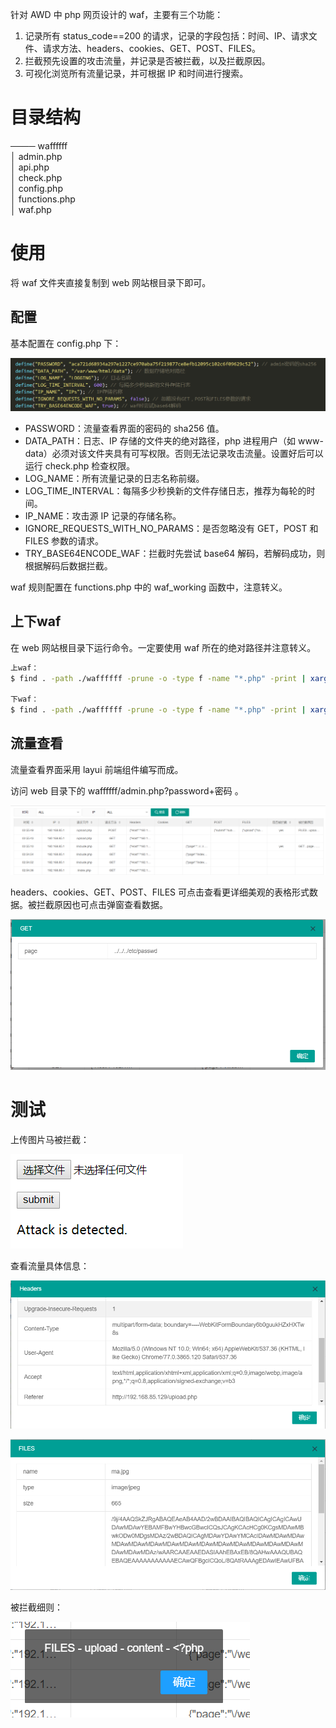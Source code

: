 针对 AWD 中 php 网页设计的 waf，主要有三个功能：
1. 记录所有 status_code==200 的请求，记录的字段包括：时间、IP、请求文件、请求方法、headers、cookies、GET、POST、FILES。
2. 拦截预先设置的攻击流量，并记录是否被拦截，以及拦截原因。
3. 可视化浏览所有流量记录，并可根据  IP 和时间进行搜索。

# 目录结构

──── waffffff  
    │   admin.php  
    │   api.php  
    │   check.php  
    │   config.php  
    │   functions.php  
    │   waf.php  

# 使用

将 waf 文件夹直接复制到 web 网站根目录下即可。

## 配置

基本配置在 config.php 下：

![config](./pic/config.png)

* PASSWORD：流量查看界面的密码的 sha256 值。
* DATA_PATH：日志、IP 存储的文件夹的绝对路径，php 进程用户（如 www-data）必须对该文件夹具有可写权限。否则无法记录攻击流量。设置好后可以运行 check.php 检查权限。
* LOG_NAME：所有流量记录的日志名称前缀。
* LOG_TIME_INTERVAL：每隔多少秒换新的文件存储日志，推荐为每轮的时间。
* IP_NAME：攻击源 IP 记录的存储名称。
* IGNORE_REQUESTS_WITH_NO_PARAMS：是否忽略没有 GET，POST 和 FILES 参数的请求。
* TRY_BASE64ENCODE_WAF：拦截时先尝试 base64 解码，若解码成功，则根据解码后数据拦截。

waf 规则配置在 functions.php 中的 waf_working 函数中，注意转义。

## 上下waf

在 web 网站根目录下运行命令。一定要使用 waf 所在的绝对路径并注意转义。
```bash
上waf：
$ find . -path ./waffffff -prune -o -type f -name "*.php" -print | xargs sed -i "s/<?php/<?php include_once(\"\/var\/www\/html\/waffffff\/waf.php\");/g"

下waf：
$ find . -path ./waffffff -prune -o -type f -name "*.php" -print | xargs sed -i "s/<?php include_once(\"\/var\/www\/html\/waffffff\/waf.php\");/<?php/g"
```
## 流量查看

流量查看界面采用 layui 前端组件编写而成。

访问 web 目录下的 waffffff/admin.php?password+密码 。

![admin](./pic/admin.png)

headers、cookies、GET、POST、FILES 可点击查看更详细美观的表格形式数据。被拦截原因也可点击弹窗查看数据。

![admin](./pic/get.png)

# 测试

上传图片马被拦截：

![admin](./pic/test.png)

查看流量具体信息：

![admin](./pic/headers.png)

![admin](./pic/files.png)

被拦截细则：

![admin](./pic/result.png)